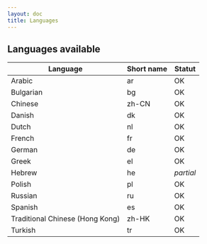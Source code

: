 ```yaml
---
layout: doc
title: Languages
---
```


Languages available
---


| Language | Short name | Statut |
|----------|------------|--------|
| Arabic | ar | OK
| Bulgarian | bg | OK
| Chinese | zh-CN | OK
| Danish | dk | OK
| Dutch | nl | OK
| French | fr | OK
| German | de | OK
| Greek | el | OK
| Hebrew | he | *partial*
| Polish | pl | OK
| Russian | ru | OK
| Spanish | es | OK
| Traditional Chinese (Hong Kong) | zh-HK | OK
| Turkish | tr | OK